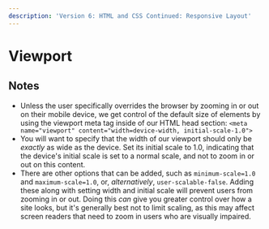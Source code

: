 ```yaml
---
description: 'Version 6: HTML and CSS Continued: Responsive Layout'
---
```


# Viewport

## Notes

* Unless the user specifically overrides the browser by zooming in or out on their mobile device, we get control of the default size of elements by using the viewport meta tag inside of our HTML head section: `<meta name="viewport" content="width=device-width, initial-scale-1.0">`
* You will want to specify that the width of our viewport should only be _exactly_ as wide as the device. Set its initial scale to 1.0, indicating that the device's initial scale is set to a normal scale, and not to zoom in or out on this content.
* There are other options that can be added, such as `minimum-scale=1.0` and `maximum-scale=1.0`, or, _alternatively_, `user-scalable-false`. Adding these along with setting width and initial scale will prevent users from zooming in or out. Doing this _can_ give you greater control over how a site looks, but it's generally best not to limit scaling, as this may affect screen readers that need to zoom in users who are visually impaired.


